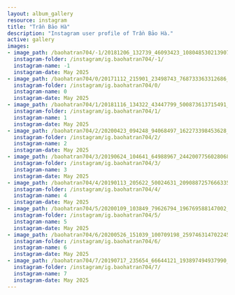 ```yaml
---
layout: album_gallery
resource: instagram
title: "Trần Bảo Hà"
description: "Instagram user profile of Trần Bảo Hà."
active: gallery
images: 
- image_path: /baohatran704/-1/20181206_132739_46093423_1080485302139078_8903431710154292737_n.jpg
  instagram-folder: /instagram/ig.baohatran704/-1/
  instagram-name: -1
  instagram-date: May 2025
- image_path: /baohatran704/0/20171112_215901_23498743_768733363312686_4723757984516145152_n.jpg
  instagram-folder: /instagram/ig.baohatran704/0/
  instagram-name: 0
  instagram-date: May 2025
- image_path: /baohatran704/1/20181116_134322_43447799_500873613715491_6340296777971800844_n.jpg
  instagram-folder: /instagram/ig.baohatran704/1/
  instagram-name: 1
  instagram-date: May 2025
- image_path: /baohatran704/2/20200423_094248_94068497_162273398453628_8940474526491259928_n.jpg
  instagram-folder: /instagram/ig.baohatran704/2/
  instagram-name: 2
  instagram-date: May 2025
- image_path: /baohatran704/3/20190624_104641_64988967_2442007756028068_1317267639961269148_n.jpg
  instagram-folder: /instagram/ig.baohatran704/3/
  instagram-name: 3
  instagram-date: May 2025
- image_path: /baohatran704/4/20190113_205622_50024631_2090887257666335_1725745088448805033_n.jpg
  instagram-folder: /instagram/ig.baohatran704/4/
  instagram-name: 4
  instagram-date: May 2025
- image_path: /baohatran704/5/20200109_103849_79626794_196769588147002_1094843249116791164_n.jpg
  instagram-folder: /instagram/ig.baohatran704/5/
  instagram-name: 5
  instagram-date: May 2025
- image_path: /baohatran704/6/20200526_151039_100709198_2597463147022453_2973493825112903632_n.jpg
  instagram-folder: /instagram/ig.baohatran704/6/
  instagram-name: 6
  instagram-date: May 2025
- image_path: /baohatran704/7/20190717_235654_66644121_193897494937990_3121248146121606329_n.jpg
  instagram-folder: /instagram/ig.baohatran704/7/
  instagram-name: 7
  instagram-date: May 2025
---
```


